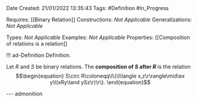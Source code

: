 <br />
<br />

Date Created: 21/01/2022 13:35:43
Tags: #Definition #In_Progress

Requires: [[Binary Relation]]
Constructions: _Not Applicable_
Generalizations: _Not Applicable_

Types: _Not Applicable_
Examples: _Not Applicable_ 
Properties: [[Composition of relations is a relation]]

!!! ad-Definition Definition.

Let $R$ and $S$ be binary relations. The **composition of $S$ after $R$** is the relation
$$\begin{equation}
    S\circ R\coloneqq\l\{\l\langle x,z\r\rangle\mid\ex y\l(xRy\land ySz\r)\r\}.
\end{equation}$$

--- admonition
